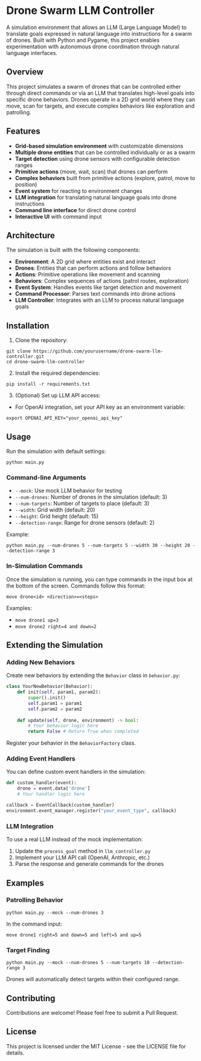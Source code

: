 # Drone Swarm LLM Controller

A simulation environment that allows an LLM (Large Language Model) to translate goals expressed in natural language into instructions for a swarm of drones. Built with Python and Pygame, this project enables experimentation with autonomous drone coordination through natural language interfaces.

## Overview

This project simulates a swarm of drones that can be controlled either through direct commands or via an LLM that translates high-level goals into specific drone behaviors. Drones operate in a 2D grid world where they can move, scan for targets, and execute complex behaviors like exploration and patrolling.

## Features

- **Grid-based simulation environment** with customizable dimensions
- **Multiple drone entities** that can be controlled individually or as a swarm
- **Target detection** using drone sensors with configurable detection ranges
- **Primitive actions** (move, wait, scan) that drones can perform
- **Complex behaviors** built from primitive actions (explore, patrol, move to position)
- **Event system** for reacting to environment changes
- **LLM integration** for translating natural language goals into drone instructions
- **Command line interface** for direct drone control
- **Interactive UI** with command input

## Architecture

The simulation is built with the following components:

- **Environment**: A 2D grid where entities exist and interact
- **Drones**: Entities that can perform actions and follow behaviors
- **Actions**: Primitive operations like movement and scanning
- **Behaviors**: Complex sequences of actions (patrol routes, exploration)
- **Event System**: Handles events like target detection and movement
- **Command Processor**: Parses text commands into drone actions
- **LLM Controller**: Integrates with an LLM to process natural language goals

## Installation

1. Clone the repository: 
```
git clone https://github.com/yourusername/drone-swarm-llm-controller.git
cd drone-swarm-llm-controller
```

2. Install the required dependencies:
```
pip install -r requirements.txt
```

3. (Optional) Set up LLM API access:
- For OpenAI integration, set your API key as an environment variable:
```
export OPENAI_API_KEY="your_openai_api_key"
```


## Usage

Run the simulation with default settings:
```
python main.py
```

### Command-line Arguments

- `--mock`: Use mock LLM behavior for testing
- `--num-drones`: Number of drones in the simulation (default: 3)
- `--num-targets`: Number of targets to place (default: 3)
- `--width`: Grid width (default: 20)
- `--height`: Grid height (default: 15)
- `--detection-range`: Range for drone sensors (default: 2)

Example:
```
python main.py --num-drones 5 --num-targets 5 --width 30 --height 20 --detection-range 3
```

### In-Simulation Commands

Once the simulation is running, you can type commands in the input box at the bottom of the screen. Commands follow this format:

```
move drone<id> <direction>=<steps>
```


Examples:
- `move drone1 up=3`
- `move drone2 right=4 and down=2`

## Extending the Simulation

### Adding New Behaviors

Create new behaviors by extending the `Behavior` class in `behavior.py`:

```python
class YourNewBehavior(Behavior):
    def init(self, param1, param2):
        super().init()
        self.param1 = param1
        self.param2 = param2
    
    def update(self, drone, environment) -> bool:
        # Your behavior logic here
        return False # Return True when completed
```

Register your behavior in the `BehaviorFactory` class.

### Adding Event Handlers

You can define custom event handlers in the simulation:
```python
def custom_handler(event):
    drone = event.data['drone']
    # Your handler logic here

callback = EventCallback(custom_handler)
environment.event_manager.register("your_event_type", callback)
```

### LLM Integration

To use a real LLM instead of the mock implementation:
1. Update the `process_goal` method in `llm_controller.py`
2. Implement your LLM API call (OpenAI, Anthropic, etc.)
3. Parse the response and generate commands for the drones

## Examples

### Patrolling Behavior
```
python main.py --mock --num-drones 3
```

In the command input:
```
move drone1 right=5 and down=5 and left=5 and up=5
```

### Target Finding
```
python main.py --mock --num-drones 5 --num-targets 10 --detection-range 3
```

Drones will automatically detect targets within their configured range.

## Contributing

Contributions are welcome! Please feel free to submit a Pull Request.

## License

This project is licensed under the MIT License - see the LICENSE file for details.